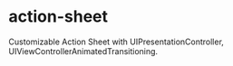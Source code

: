 # action-sheet
Customizable Action Sheet with UIPresentationController, UIViewControllerAnimatedTransitioning.
